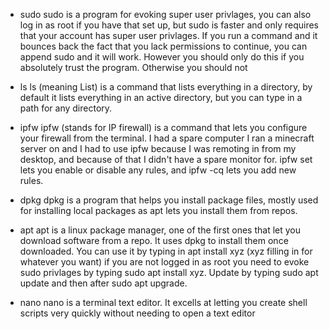- sudo 
sudo is a program for evoking super user privlages, you can also log in as root if you have that set up, but sudo is faster and only requires that your account has super user privlages.
If you run a command and it bounces back the fact that you lack permissions to continue, you can append sudo and it will work.  However you should only do this if you absolutely trust the program.
Otherwise you should not

- ls
ls (meaning List) is a command that lists everything in a directory, by default it lists everything in an active directory, 
but you can type in a path for any directory.

- ipfw
ipfw (stands for IP firewall) is a command that lets you configure your firewall from the terminal.
I had a spare computer I ran a minecraft server on and I had to use ipfw because 
I was remoting in from my desktop, and because of that I didn't have a spare monitor for.
ipfw set lets you enable or disable any rules, and ipfw -cq lets you add new rules.

- dpkg
dpkg is a program that helps you install package files, mostly used for installing local packages as apt lets you install them from repos.

- apt
apt is a linux package manager, one of the first ones that let you download software from a repo.  It uses dpkg to install them once downloaded.
You can use it by typing in apt install xyz (xyz filling in for whatever you want) if you are not logged in as root you need to evoke sudo privlages
by typing sudo apt install xyz.  Update by typing sudo apt update and then after sudo apt upgrade.  

- nano
nano is a terminal text editor.  It excells at letting you create shell scripts very quickly without needing to open a text editor